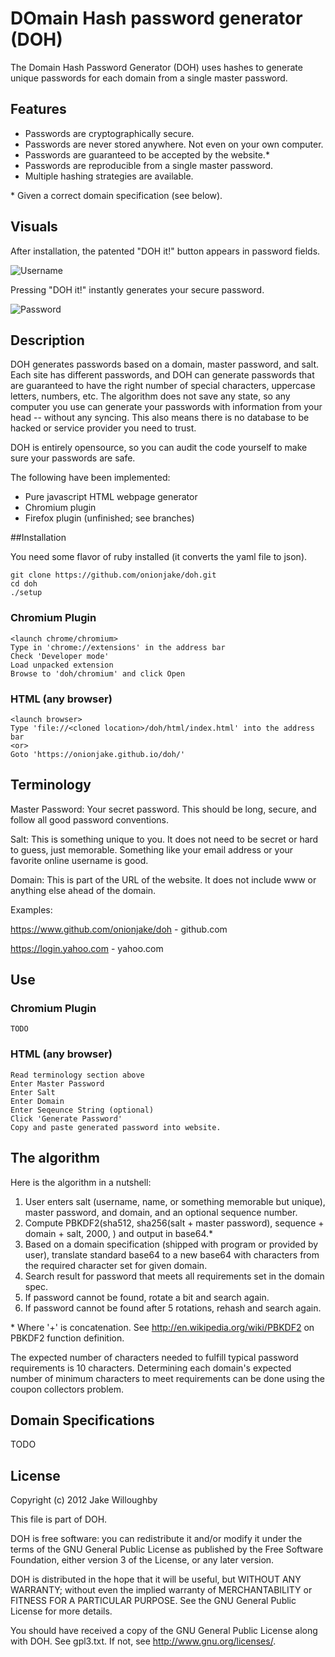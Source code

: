 # DOmain Hash password generator (DOH)

The Domain Hash Password Generator (DOH) uses hashes to generate unique passwords for each domain from a single master password.

## Features

* Passwords are cryptographically secure.
* Passwords are never stored anywhere. Not even on your own computer.
* Passwords are guaranteed to be accepted by the website.\*
* Passwords are reproducible from a single master password.
* Multiple hashing strategies are available.

\* Given a correct domain specification (see below).

## Visuals

After installation, the patented "DOH it!" button appears in password fields.

![Username](https://raw.githubusercontent.com/amozoss/doh/master/images/username.png)

Pressing "DOH it!" instantly generates your secure password. 

![Password](https://raw.githubusercontent.com/amozoss/doh/master/images/password_generated.png)

## Description

DOH generates passwords based on a domain, master password, and salt.  Each site has different passwords, and DOH can generate passwords that are guaranteed to have the right number of special characters, uppercase letters, numbers, etc.  The algorithm does not save any state, so any computer you use can generate your passwords with information from your head -- without any syncing.  This also means there is no database to be hacked or service provider you need to trust.

DOH is entirely opensource, so you can audit the code yourself to make sure your passwords are safe.

The following have been implemented:

* Pure javascript HTML webpage generator
* Chromium plugin
* Firefox plugin (unfinished; see branches)



##Installation

You need some flavor of ruby installed (it converts the yaml file to json).

    git clone https://github.com/onionjake/doh.git
    cd doh
    ./setup

### Chromium Plugin

    <launch chrome/chromium>
    Type in 'chrome://extensions' in the address bar
    Check 'Developer mode'
    Load unpacked extension
    Browse to 'doh/chromium' and click Open
    
### HTML (any browser)

    <launch browser>
    Type 'file://<cloned location>/doh/html/index.html' into the address bar
    <or>
    Goto 'https://onionjake.github.io/doh/'
    
    
## Terminology

Master Password:  Your secret password.  This should be long, secure, and follow all good password conventions.

Salt:  This is something unique to you.  It does not need to be secret or hard to guess, just memorable.  Something like your email address or your favorite online username is good.

Domain: This is part of the URL of the website.  It does not include www or anything else ahead of the domain.

Examples: 

https://www.github.com/onionjake/doh - github.com
          
https://login.yahoo.com - yahoo.com

## Use

### Chromium Plugin

    TODO    

### HTML (any browser)

    Read terminology section above
    Enter Master Password
    Enter Salt
    Enter Domain
    Enter Seqeunce String (optional)
    Click 'Generate Password'
    Copy and paste generated password into website.
    
## The algorithm

Here is the algorithm in a nutshell:

1. User enters salt (username, name, or something memorable but unique), master password, and domain, and an optional sequence number.
2. Compute PBKDF2(sha512, sha256(salt + master password), sequence + domain + salt, 2000, <varies on domain spec>) and output in base64.*
3. Based on a domain specification (shipped with program or provided by user), translate standard base64 to a new base64 with characters from the required character set for given domain.
4. Search result for password that meets all requirements set in the domain spec.
5. If password cannot be found, rotate a bit and search again.
6. If password cannot be found after 5 rotations, rehash and search again.

\* Where '+' is concatenation.  See http://en.wikipedia.org/wiki/PBKDF2 on PBKDF2 function definition.

The expected number of characters needed to fulfill typical password requirements is 10 characters. Determining each domain's expected number of minimum characters to meet requirements can be done using the coupon collectors problem.

## Domain Specifications

TODO

## License

Copyright (c) 2012 Jake Willoughby

This file is part of DOH.

DOH is free software: you can redistribute it and/or modify
it under the terms of the GNU General Public License as published by
the Free Software Foundation, either version 3 of the License, or
any later version.

DOH is distributed in the hope that it will be useful,
but WITHOUT ANY WARRANTY; without even the implied warranty of
MERCHANTABILITY or FITNESS FOR A PARTICULAR PURPOSE.  See the
GNU General Public License for more details.

You should have received a copy of the GNU General Public License
along with DOH.  See gpl3.txt. If not, see <http://www.gnu.org/licenses/>.
